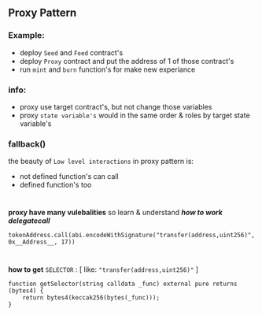 ## Proxy Pattern

### Example:
- deploy `Seed` and `Feed` contract's
- deploy `Proxy` contract and put the address of 1 of those contract's
- run `mint`  and `burn` function's for make new experiance

### info:
- proxy use target contract's, but not change those variables
- proxy `state variable's` would in the same order & roles by target state variable's

### fallback()
the beauty of `Low level interactions` in proxy pattern is: 
- not defined function's can call
- defined function's too

#

**proxy have many vulebalities** so learn & understand ***how to work delegatecall***

```
tokenAddress.call(abi.encodeWithSignature("transfer(address,uint256)", 0x__Address__, 17))
```
#

**how to get** `SELECTOR` : [ like: `"transfer(address,uint256)"` ]

```
function getSelector(string calldata _func) external pure returns (bytes4) {
    return bytes4(keccak256(bytes(_func)));
}
```
